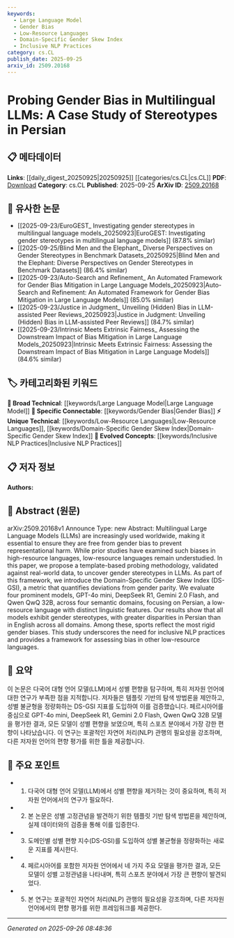```yaml
---
keywords:
  - Large Language Model
  - Gender Bias
  - Low-Resource Languages
  - Domain-Specific Gender Skew Index
  - Inclusive NLP Practices
category: cs.CL
publish_date: 2025-09-25
arxiv_id: 2509.20168
---
```


<!-- KEYWORD_LINKING_METADATA:
{
  "processed_timestamp": "2025-09-26T08:48:36.762430",
  "vocabulary_version": "1.0",
  "selected_keywords": [
    "Large Language Model",
    "Gender Bias",
    "Low-Resource Languages",
    "Domain-Specific Gender Skew Index",
    "Inclusive NLP Practices"
  ],
  "rejected_keywords": [],
  "similarity_scores": {
    "Large Language Model": 0.85,
    "Gender Bias": 0.9,
    "Low-Resource Languages": 0.8,
    "Domain-Specific Gender Skew Index": 0.75,
    "Inclusive NLP Practices": 0.78
  },
  "extraction_method": "AI_prompt_based",
  "budget_applied": true,
  "candidates_json": {
    "candidates": [
      {
        "surface": "Multilingual Large Language Models",
        "canonical": "Large Language Model",
        "aliases": [
          "Multilingual LLMs"
        ],
        "category": "broad_technical",
        "rationale": "This term connects to the broader concept of LLMs, which is central to the study of bias in AI.",
        "novelty_score": 0.3,
        "connectivity_score": 0.9,
        "specificity_score": 0.6,
        "link_intent_score": 0.85
      },
      {
        "surface": "gender bias",
        "canonical": "Gender Bias",
        "aliases": [
          "gender stereotypes"
        ],
        "category": "specific_connectable",
        "rationale": "Understanding and mitigating gender bias is crucial for ethical AI, making it a key concept for linking.",
        "novelty_score": 0.5,
        "connectivity_score": 0.85,
        "specificity_score": 0.8,
        "link_intent_score": 0.9
      },
      {
        "surface": "low-resource languages",
        "canonical": "Low-Resource Languages",
        "aliases": [
          "understudied languages"
        ],
        "category": "unique_technical",
        "rationale": "This highlights a significant gap in AI research, offering a unique angle for further exploration.",
        "novelty_score": 0.7,
        "connectivity_score": 0.65,
        "specificity_score": 0.75,
        "link_intent_score": 0.8
      },
      {
        "surface": "Domain-Specific Gender Skew Index",
        "canonical": "Domain-Specific Gender Skew Index",
        "aliases": [
          "DS-GSI"
        ],
        "category": "unique_technical",
        "rationale": "This new metric provides a specific tool for measuring gender bias, enhancing the study's depth.",
        "novelty_score": 0.85,
        "connectivity_score": 0.6,
        "specificity_score": 0.9,
        "link_intent_score": 0.75
      },
      {
        "surface": "inclusive NLP practices",
        "canonical": "Inclusive NLP Practices",
        "aliases": [
          "inclusive natural language processing"
        ],
        "category": "evolved_concepts",
        "rationale": "Promoting inclusivity in NLP is a growing trend, linking to ethical considerations in AI.",
        "novelty_score": 0.65,
        "connectivity_score": 0.7,
        "specificity_score": 0.8,
        "link_intent_score": 0.78
      }
    ],
    "ban_list_suggestions": [
      "stereotypes",
      "semantic domains",
      "real-world data"
    ]
  },
  "decisions": [
    {
      "candidate_surface": "Multilingual Large Language Models",
      "resolved_canonical": "Large Language Model",
      "decision": "linked",
      "scores": {
        "novelty": 0.3,
        "connectivity": 0.9,
        "specificity": 0.6,
        "link_intent": 0.85
      }
    },
    {
      "candidate_surface": "gender bias",
      "resolved_canonical": "Gender Bias",
      "decision": "linked",
      "scores": {
        "novelty": 0.5,
        "connectivity": 0.85,
        "specificity": 0.8,
        "link_intent": 0.9
      }
    },
    {
      "candidate_surface": "low-resource languages",
      "resolved_canonical": "Low-Resource Languages",
      "decision": "linked",
      "scores": {
        "novelty": 0.7,
        "connectivity": 0.65,
        "specificity": 0.75,
        "link_intent": 0.8
      }
    },
    {
      "candidate_surface": "Domain-Specific Gender Skew Index",
      "resolved_canonical": "Domain-Specific Gender Skew Index",
      "decision": "linked",
      "scores": {
        "novelty": 0.85,
        "connectivity": 0.6,
        "specificity": 0.9,
        "link_intent": 0.75
      }
    },
    {
      "candidate_surface": "inclusive NLP practices",
      "resolved_canonical": "Inclusive NLP Practices",
      "decision": "linked",
      "scores": {
        "novelty": 0.65,
        "connectivity": 0.7,
        "specificity": 0.8,
        "link_intent": 0.78
      }
    }
  ]
}
-->

# Probing Gender Bias in Multilingual LLMs: A Case Study of Stereotypes in Persian

## 📋 메타데이터

**Links**: [[daily_digest_20250925|20250925]] [[categories/cs.CL|cs.CL]]
**PDF**: [Download](https://arxiv.org/pdf/2509.20168.pdf)
**Category**: cs.CL
**Published**: 2025-09-25
**ArXiv ID**: [2509.20168](https://arxiv.org/abs/2509.20168)

## 🔗 유사한 논문
- [[2025-09-23/EuroGEST_ Investigating gender stereotypes in multilingual language models_20250923|EuroGEST: Investigating gender stereotypes in multilingual language models]] (87.8% similar)
- [[2025-09-25/Blind Men and the Elephant_ Diverse Perspectives on Gender Stereotypes in Benchmark Datasets_20250925|Blind Men and the Elephant: Diverse Perspectives on Gender Stereotypes in Benchmark Datasets]] (86.4% similar)
- [[2025-09-23/Auto-Search and Refinement_ An Automated Framework for Gender Bias Mitigation in Large Language Models_20250923|Auto-Search and Refinement: An Automated Framework for Gender Bias Mitigation in Large Language Models]] (85.0% similar)
- [[2025-09-23/Justice in Judgment_ Unveiling (Hidden) Bias in LLM-assisted Peer Reviews_20250923|Justice in Judgment: Unveiling (Hidden) Bias in LLM-assisted Peer Reviews]] (84.7% similar)
- [[2025-09-23/Intrinsic Meets Extrinsic Fairness_ Assessing the Downstream Impact of Bias Mitigation in Large Language Models_20250923|Intrinsic Meets Extrinsic Fairness: Assessing the Downstream Impact of Bias Mitigation in Large Language Models]] (84.6% similar)

## 🏷️ 카테고리화된 키워드
**🧠 Broad Technical**: [[keywords/Large Language Model|Large Language Model]]
**🔗 Specific Connectable**: [[keywords/Gender Bias|Gender Bias]]
**⚡ Unique Technical**: [[keywords/Low-Resource Languages|Low-Resource Languages]], [[keywords/Domain-Specific Gender Skew Index|Domain-Specific Gender Skew Index]]
**🚀 Evolved Concepts**: [[keywords/Inclusive NLP Practices|Inclusive NLP Practices]]

## 📋 저자 정보

**Authors:** 

## 📄 Abstract (원문)

arXiv:2509.20168v1 Announce Type: new 
Abstract: Multilingual Large Language Models (LLMs) are increasingly used worldwide, making it essential to ensure they are free from gender bias to prevent representational harm. While prior studies have examined such biases in high-resource languages, low-resource languages remain understudied. In this paper, we propose a template-based probing methodology, validated against real-world data, to uncover gender stereotypes in LLMs. As part of this framework, we introduce the Domain-Specific Gender Skew Index (DS-GSI), a metric that quantifies deviations from gender parity. We evaluate four prominent models, GPT-4o mini, DeepSeek R1, Gemini 2.0 Flash, and Qwen QwQ 32B, across four semantic domains, focusing on Persian, a low-resource language with distinct linguistic features. Our results show that all models exhibit gender stereotypes, with greater disparities in Persian than in English across all domains. Among these, sports reflect the most rigid gender biases. This study underscores the need for inclusive NLP practices and provides a framework for assessing bias in other low-resource languages.

## 📝 요약

이 논문은 다국어 대형 언어 모델(LLM)에서 성별 편향을 탐구하며, 특히 저자원 언어에 대한 연구가 부족한 점을 지적합니다. 저자들은 템플릿 기반의 탐색 방법론을 제안하고, 성별 불균형을 정량화하는 DS-GSI 지표를 도입하여 이를 검증했습니다. 페르시아어를 중심으로 GPT-4o mini, DeepSeek R1, Gemini 2.0 Flash, Qwen QwQ 32B 모델을 평가한 결과, 모든 모델이 성별 편향을 보였으며, 특히 스포츠 분야에서 가장 강한 편향이 나타났습니다. 이 연구는 포괄적인 자연어 처리(NLP) 관행의 필요성을 강조하며, 다른 저자원 언어의 편향 평가를 위한 틀을 제공합니다.

## 🎯 주요 포인트

- 1. 다국어 대형 언어 모델(LLM)에서 성별 편향을 제거하는 것이 중요하며, 특히 저자원 언어에서의 연구가 필요하다.
- 2. 본 논문은 성별 고정관념을 발견하기 위한 템플릿 기반 탐색 방법론을 제안하며, 실제 데이터와의 검증을 통해 이를 입증한다.
- 3. 도메인별 성별 편향 지수(DS-GSI)를 도입하여 성별 불균형을 정량화하는 새로운 지표를 제시한다.
- 4. 페르시아어를 포함한 저자원 언어에서 네 가지 주요 모델을 평가한 결과, 모든 모델이 성별 고정관념을 나타내며, 특히 스포츠 분야에서 가장 큰 편향이 발견되었다.
- 5. 본 연구는 포괄적인 자연어 처리(NLP) 관행의 필요성을 강조하며, 다른 저자원 언어에서의 편향 평가를 위한 프레임워크를 제공한다.


---

*Generated on 2025-09-26 08:48:36*